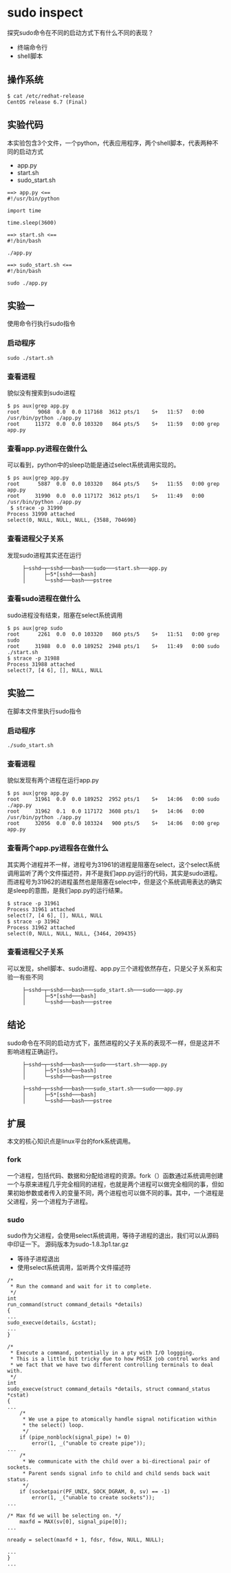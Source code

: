 # sudo inspect
探究sudo命令在不同的启动方式下有什么不同的表现？

* 终端命令行
* shell脚本

## 操作系统

```
$ cat /etc/redhat-release
CentOS release 6.7 (Final)
```

## 实验代码
本实验包含3个文件，一个python，代表应用程序，两个shell脚本，代表两种不同的启动方式

* app.py
* start.sh
* sudo_start.sh

```
==> app.py <==
#!/usr/bin/python

import time

time.sleep(3600)

==> start.sh <==
#!/bin/bash

./app.py

==> sudo_start.sh <==
#!/bin/bash

sudo ./app.py
```

## 实验一
使用命令行执行sudo指令

### 启动程序
```
sudo ./start.sh
```

### 查看进程
貌似没有搜索到sudo进程

```
$ ps aux|grep app.py
root      9068  0.0  0.0 117168  3612 pts/1    S+   11:57   0:00 /usr/bin/python ./app.py
root     11372  0.0  0.0 103320   864 pts/5    S+   11:59   0:00 grep app.py
```

### 查看app.py进程在做什么
可以看到，python中的sleep功能是通过select系统调用实现的。

```
$ ps aux|grep app.py
root      5887  0.0  0.0 103320   864 pts/5    S+   11:55   0:00 grep app.py
root     31990  0.0  0.0 117172  3612 pts/1    S+   11:49   0:00 /usr/bin/python ./app.py
 $ strace -p 31990
Process 31990 attached
select(0, NULL, NULL, NULL, {3588, 704690}
```

### 查看进程父子关系
发现sudo进程其实还在运行

```
     ├─sshd─┬─sshd───bash───sudo───start.sh───app.py
     │      ├─5*[sshd───bash]
     │      └─sshd───bash───pstree
```

### 查看sudo进程在做什么
sudo进程没有结束，阻塞在select系统调用

```
$ ps aux|grep sudo
root      2261  0.0  0.0 103320   860 pts/5    S+   11:51   0:00 grep sudo
root     31988  0.0  0.0 189252  2948 pts/1    S+   11:49   0:00 sudo ./start.sh
$ strace -p 31988
Process 31988 attached
select(7, [4 6], [], NULL, NULL
```

## 实验二
在脚本文件里执行sudo指令

### 启动程序
```
./sudo_start.sh
```

### 查看进程
貌似发现有两个进程在运行app.py

```
$ ps aux|grep app.py
root     31961  0.0  0.0 189252  2952 pts/1    S+   14:06   0:00 sudo ./app.py
root     31962  0.1  0.0 117172  3608 pts/1    S+   14:06   0:00 /usr/bin/python ./app.py
root     32056  0.0  0.0 103324   900 pts/5    S+   14:06   0:00 grep app.py
```

### 查看两个app.py进程各在做什么
其实两个进程并不一样，进程号为31961的进程是阻塞在select，这个select系统调用监听了两个文件描述符，并不是我们app.py运行的代码，其实是sudo进程。而进程号为31962的进程虽然也是阻塞在select中，但是这个系统调用表达的确实是sleep的意图，是我们app.py的运行结果。

```
$ strace -p 31961
Process 31961 attached
select(7, [4 6], [], NULL, NULL
$ strace -p 31962
Process 31962 attached
select(0, NULL, NULL, NULL, {3464, 209435}
```

### 查看进程父子关系
可以发现，shell脚本、sudo进程、app.py三个进程依然存在，只是父子关系和实验一有些不同

```
     ├─sshd─┬─sshd───bash───sudo_start.sh───sudo───app.py
     │      ├─5*[sshd───bash]
     │      └─sshd───bash───pstree
```

## 结论
sudo命令在不同的启动方式下，虽然进程的父子关系的表现不一样，但是这并不影响进程正确运行。

```
     ├─sshd─┬─sshd───bash───sudo───start.sh───app.py
     │      ├─5*[sshd───bash]
     │      └─sshd───bash───pstree
     
     ├─sshd─┬─sshd───bash───sudo_start.sh───sudo───app.py
     │      ├─5*[sshd───bash]
     │      └─sshd───bash───pstree

```
## 扩展
本文的核心知识点是linux平台的fork系统调用。

### fork
一个进程，包括代码、数据和分配给进程的资源。fork（）函数通过系统调用创建一个与原来进程几乎完全相同的进程，也就是两个进程可以做完全相同的事，但如果初始参数或者传入的变量不同，两个进程也可以做不同的事。其中，一个进程是父进程，另一个进程为子进程。

### sudo
sudo作为父进程，会使用select系统调用，等待子进程的退出，我们可以从源码中印证一下。
源码版本为sudo-1.8.3p1.tar.gz

* 等待子进程退出
* 使用select系统调用，监听两个文件描述符

```
/*
 * Run the command and wait for it to complete.
 */
int
run_command(struct command_details *details)
{
...
sudo_execve(details, &cstat);
...
}

/*
 * Execute a command, potentially in a pty with I/O loggging.
 * This is a little bit tricky due to how POSIX job control works and
 * we fact that we have two different controlling terminals to deal with.
 */
int
sudo_execve(struct command_details *details, struct command_status *cstat)
{
...
    /*
     * We use a pipe to atomically handle signal notification within
     * the select() loop.
     */
    if (pipe_nonblock(signal_pipe) != 0)
        error(1, _("unable to create pipe"));
...
    /*
     * We communicate with the child over a bi-directional pair of sockets.
     * Parent sends signal info to child and child sends back wait status.
     */
    if (socketpair(PF_UNIX, SOCK_DGRAM, 0, sv) == -1)
        error(1, _("unable to create sockets"));
...

/* Max fd we will be selecting on. */
    maxfd = MAX(sv[0], signal_pipe[0]);
...

nready = select(maxfd + 1, fdsr, fdsw, NULL, NULL);

...
}
...
```

